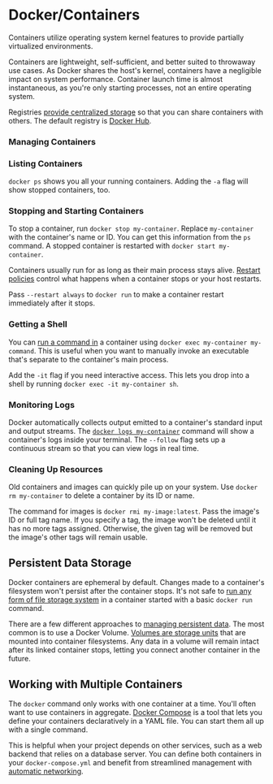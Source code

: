 

# Docker/Containers



Containers utilize operating system kernel features to provide partially virtualized environments. 

Containers are lightweight, self-sufficient, and better suited to throwaway use cases. As Docker shares the host's kernel, containers have a negligible impact on system performance. Container launch time is almost instantaneous, as you're only starting processes, not an entire operating system.



 Registries [provide centralized storage](https://www.howtogeek.com/devops/how-do-docker-container-registries-work/) so that you can share containers with others. The default registry is [Docker Hub](https://hub.docker.com/).



### Managing Containers

### Listing Containers

`docker ps` shows you all your running containers. Adding the `-a` flag will show stopped containers, too.

### Stopping and Starting Containers

To stop a container, run `docker stop my-container`. Replace `my-container` with the container's name or ID. You can get this information from the `ps` command. A stopped container is restarted with `docker start my-container`.

Containers usually run for as long as their main process stays alive. [Restart policies](https://www.howtogeek.com/devops/how-to-use-docker-restart-policies-to-keep-containers-running/) control what happens when a container stops or your host restarts.

Pass `--restart always` to `docker run` to make a container restart immediately after it stops.

### Getting a Shell

You can [run a command in](https://www.howtogeek.com/devops/the-difference-between-cmd-and-entrypoint-in-docker-images/) a container using `docker exec my-container my-command`. This is useful when you want to manually invoke an executable that's separate to the container's main process.

Add the `-it` flag if you need interactive access. This lets you drop into a shell by running `docker exec -it my-container sh`.

### Monitoring Logs

Docker automatically collects output emitted to a container's standard input and output streams. The [`docker logs my-container`](https://www.howtogeek.com/devops/how-to-monitor-docker-container-logs/) command will show a container's logs inside your terminal. The `--follow` flag sets up a continuous stream so that you can view logs in real time.

### Cleaning Up Resources

Old containers and images can quickly pile up on your system. Use `docker rm my-container` to delete a container by its ID or name.

The command for images is `docker rmi my-image:latest`. Pass the image's ID or full tag name. If you specify a tag, the image won't be deleted until it has no more tags assigned. Otherwise, the given tag will be removed but the image's other tags will remain usable.

## Persistent Data Storage

Docker containers are ephemeral by default. Changes made to a container's filesystem won't persist after the container stops. It's not safe to [run any form of file storage system](https://www.howtogeek.com/devops/should-you-run-a-database-in-docker/) in a container started with a basic `docker run` command.

There are a few different approaches to [managing persistent data](https://www.howtogeek.com/devops/how-to-deal-with-docker-container-persistence-and-storage/). The most common is to use a Docker Volume. [Volumes are storage units](https://www.howtogeek.com/devops/what-are-docker-volumes-and-how-do-you-use-them/) that are mounted into container filesystems. Any data in a volume will remain intact after its linked container stops, letting you connect another container in the future.

## Working with Multiple Containers

The `docker` command only works with one container at a time. You'll often want to use containers in aggregate. [Docker Compose](https://www.howtogeek.com/devops/what-is-docker-compose-and-how-do-you-use-it/) is a tool that lets you define your containers declaratively in a YAML file. You can start them all up with a single command.

This is helpful when your project depends on other services, such as a web backend that relies on a database server. You can define both containers in your `docker-compose.yml` and benefit from streamlined management with [automatic networking](https://docs.docker.com/compose/networking).





